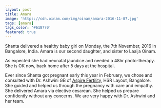 ```yaml
---
layout: post
title: Amara
image: 'https://cdn.oinam.com/img/oinam/amara-2016-11-07.jpg'
tags: [amara]
tags_color: '#618770'
featured: true
---
```


Shanta delivered a healthy baby girl on Monday, the 7th November, 2016 in Bangalore, India. Amara is our second daughter, and sister to Laaija Oinam.

As expected she had neonatal jaundice and needed a 48hr photo-therapy. She is OK now, back home after 5 days at the hospital.

Ever since Shanta got pregnant early this year in February, we chose and consulted with Dr. Ashwini GB of [Aspire Fertility](https://www.aspirefertility.in), HSR Layout, Bangalore. She guided and helped us through the pregnancy with care and empathy. She delivered Amara via elective cesarean. She helped us prepare confidently without any concerns. We are very happy with Dr. Ashwini and her team.
